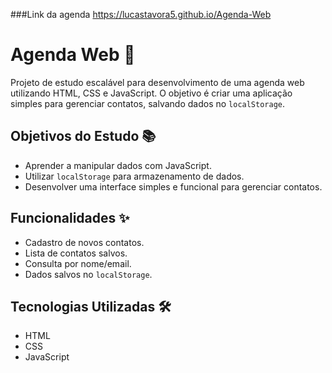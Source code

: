 ###Link da agenda
https://lucastavora5.github.io/Agenda-Web
# Agenda Web 🚀
Projeto de estudo escalável para desenvolvimento de uma agenda web utilizando HTML, CSS e JavaScript. O objetivo é criar uma aplicação simples para gerenciar contatos, salvando dados no `localStorage`.

## Objetivos do Estudo 📚
- Aprender a manipular dados com JavaScript.
- Utilizar `localStorage` para armazenamento de dados.
- Desenvolver uma interface simples e funcional para gerenciar contatos.

## Funcionalidades ✨
- Cadastro de novos contatos.
- Lista de contatos salvos.
- Consulta por nome/email.
- Dados salvos no `localStorage`.

## Tecnologias Utilizadas 🛠
- HTML
- CSS
- JavaScript

